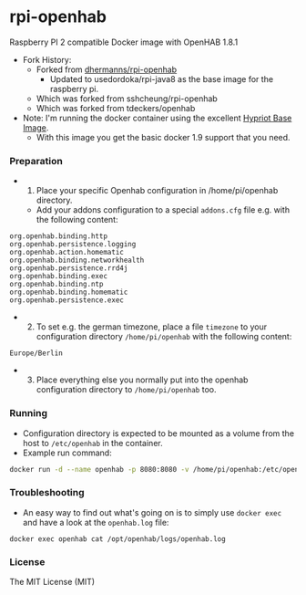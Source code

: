 # rpi-openhab

Raspberry PI 2 compatible Docker image with OpenHAB 1.8.1

- Fork History:
  - Forked from [dhermanns/rpi-openhab](https://hub.docker.com/r/dhermanns/rpi-openhab/)
    - Updated to usedordoka/rpi-java8 as the base image for the raspberry pi.
  - Which was forked from sshcheung/rpi-openhab
  - Which was forked from tdeckers/openhab
- Note: I'm running the docker container using the excellent [Hypriot Base Image](http://blog.hypriot.com/downloads/).
  - With this image you get the basic docker 1.9 support that you need.

### Preparation

- 1. Place your specific Openhab configuration in /home/pi/openhab directory.
  - Add your addons configuration to a special `addons.cfg` file e.g. with the following content:

```
org.openhab.binding.http
org.openhab.persistence.logging
org.openhab.action.homematic
org.openhab.binding.networkhealth
org.openhab.persistence.rrd4j
org.openhab.binding.exec
org.openhab.binding.ntp
org.openhab.binding.homematic
org.openhab.persistence.exec
```

- 2. To set e.g. the german timezone, place a file `timezone` to your configuration directory `/home/pi/openhab` with the following content:
```
Europe/Berlin
```

- 3. Place everything else you normally put into the openhab configuration directory to `/home/pi/openhab` too.

### Running

- Configuration directory is expected to be mounted as a volume from the host to `/etc/openhab` in the container.
- Example run command:

```sh
docker run -d --name openhab -p 8080:8080 -v /home/pi/openhab:/etc/openhab --net host dhermanns/rpi-openhab
```

### Troubleshooting

- An easy way to find out what's going on is to simply use `docker exec` and have a look at the `openhab.log` file:

```
docker exec openhab cat /opt/openhab/logs/openhab.log
```

### License

The MIT License (MIT)
